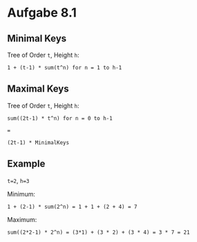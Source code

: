 # Aufgabe 8.1

## Minimal Keys

Tree of Order `t`, Height `h`:

``` Math
1 + (t-1) * sum(t^n) for n = 1 to h-1
```

## Maximal Keys

Tree of Order `t`, Height `h`:

```Math
sum((2t-1) * t^n) for n = 0 to h-1

=

(2t-1) * MinimalKeys
```

## Example

`t=2`, `h=3`

Minimum:

```Math
1 + (2-1) * sum(2^n) = 1 + 1 + (2 + 4) = 7
```

Maximum:

```Math
sum((2*2-1) * 2^n) = (3*1) + (3 * 2) + (3 * 4) = 3 * 7 = 21
```

